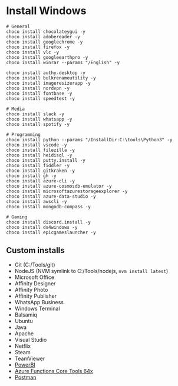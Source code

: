 ﻿# Install Windows
 
    # General
    choco install chocolateygui -y
    choco install adobereader -y
    choco install googlechrome -y
    choco install firefox -y
    choco install vlc -y
    choco install googleearthpro -y
    choco install winrar --params "/English" -y
    
    choco install authy-desktop -y
    choco install bulkrenameutility -y
    choco install imageresizerapp -y
    choco install nordvpn -y
    choco install fontbase -y
    choco install speedtest -y
    
    # Media
    choco install slack -y
    choco install whatsapp -y
    choco install spotify -y
    
    # Programming
    choco install python --params "/InstallDir:C:\tools\Python3" -y
    choco install vscode -y    
    choco install filezilla -y
    choco install heidisql -y
    choco install putty.install -y
    choco install fiddler -y
    choco install gitkraken -y
    choco install gh -y
    choco install azure-cli -y
    choco install azure-cosmosdb-emulator -y
    choco install microsoftazurestorageexplorer -y
    choco install azure-data-studio -y
    choco install awscli -y
    choco install mongodb-compass -y
    
    # Gaming
    choco install discord.install -y
    choco install ds4windows -y
    choco install epicgameslauncher -y

## Custom installs

- Git (C:/Tools/git)
- NodeJS (NVM symlink to C:/Tools/nodejs, `nvm install latest`)
- Microsoft Office 
- Affinity Designer
- Affinity Photo
- Affinity Publisher
- WhatsApp Business
- Windows Terminal
- Balsamiq
- Ubuntu
- Java
- Apache
- Visual Studio
- Netflix
- Steam
- TeamViewer
- [PowerBI](https://powerbi.microsoft.com/nl-nl/desktop/)
- [Azure Functions Core Tools 64x](https://docs.microsoft.com/nl-nl/azure/azure-functions/functions-run-local?tabs=windows%2Ccsharp%2Cbash#version-3x-and-2x)
- [Postman](https://www.postman.com/downloads)
